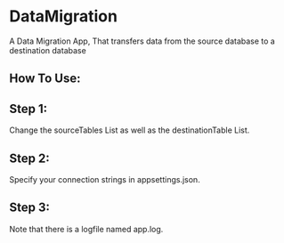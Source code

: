 # DataMigration
A Data Migration App, That transfers data from the source database to a destination database

## How To Use:
## Step 1: 
Change the sourceTables List as well as the destinationTable List. 

## Step 2: 
Specify your connection strings in appsettings.json.

## Step 3: 
Note that there is a logfile named app.log.
